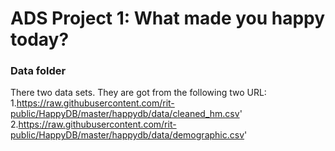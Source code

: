 # ADS Project 1: What made you happy today?
### Data folder

There two data sets. They are got from the following two URL:
1.https://raw.githubusercontent.com/rit-public/HappyDB/master/happydb/data/cleaned_hm.csv'
2.https://raw.githubusercontent.com/rit-public/HappyDB/master/happydb/data/demographic.csv'
